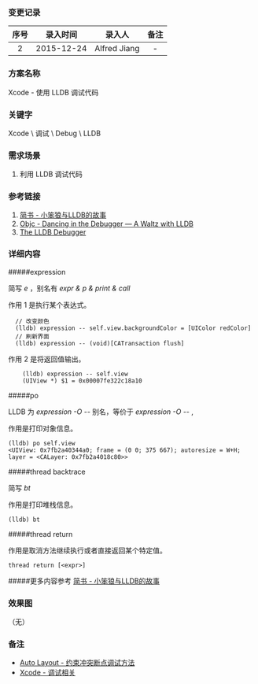 ### 变更记录

| 序号 | 录入时间 | 录入人 | 备注 |
|:--------:|:--------:|:--------:|:--------:|
| 2 | 2015-12-24 | Alfred Jiang | - |

### 方案名称

Xcode - 使用 LLDB 调试代码

### 关键字

Xcode \ 调试 \ Debug \ LLDB

### 需求场景

1. 利用 LLDB 调试代码

### 参考链接

1. [简书 - 小笨狼与LLDB的故事](http://www.jianshu.com/p/e89af3e9a8d7)
2. [Objc - Dancing in the Debugger — A Waltz with LLDB](https://www.objc.io/issues/19-debugging/lldb-debugging/)
3. [The LLDB Debugger](http://lldb.llvm.org/tutorial.html)

### 详细内容

#####expression

简写 *e* ，别名有 *expr & p & print & call*

作用 1 是执行某个表达式。
```
  // 改变颜色
  (lldb) expression -- self.view.backgroundColor = [UIColor redColor]
  // 刷新界面
  (lldb) expression -- (void)[CATransaction flush]
```

作用 2 是将返回值输出。
```
    (lldb) expression -- self.view
    (UIView *) $1 = 0x00007fe322c18a10
```

#####po

LLDB 为 *expression -O --* 别名，等价于 *expression -O --* ,

作用是打印对象信息。
```
(lldb) po self.view
<UIView: 0x7fb2a40344a0; frame = (0 0; 375 667); autoresize = W+H; layer = <CALayer: 0x7fb2a4018c80>>

```

#####thread backtrace 

简写 *bt*

作用是打印堆栈信息。
```
(lldb) bt
```

#####thread return

作用是取消方法继续执行或者直接返回某个特定值。
```
thread return [<expr>]
```

#####更多内容参考 [简书 - 小笨狼与LLDB的故事](http://www.jianshu.com/p/e89af3e9a8d7)

### 效果图
（无）

### 备注

* [Auto Layout - 约束冲突断点调试方法](Notes/Note_00128_20160105.md)
* [Xcode - 调试相关](Notes/Note_00055_20151222.md)